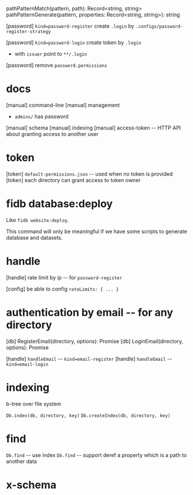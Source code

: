 pathPatternMatch(pattern, path): Record<string, string>
pathPatternGenerate(pattern, properties: Record<string, string>): string

[password] `kind=password-register` create `.login` by `.configs/password-register-strategy`

[password] `kind=password-login` create token by `.login`

- with `issuer` point to `**/.login`

[password] remove `password.permissions`

# docs

[manual] command-line
[manual] management

- `admins/` has password

[manual] schema
[manual] indexing
[manual] access-token -- HTTP API about granting access to another user

# token

[token] `default-permissions.json` -- used when no token is provided
[token] each directory can grant access to token owner

# fidb database:deploy

Like `fidb website:deploy`.

This command will only be meaningful
if we have some scripts to generate database and datasets.

# handle

[handle] rate limit by ip -- for `password-register`

[config] be able to config `rateLimits: { ... }`

# authentication by email -- for any directory

[db] RegisterEmail(directory, options): Promise<void>
[db] LoginEmail(directory, options): Promise<Token>

[handle] `handleEmail` -- `kind=email-register`
[handle] `handleEmail` -- `kind=email-login`

# indexing

b-tree over file system

`Db.index(db, directory, key)`
`Db.createIndex(db, directory, key)`

# find

`Db.find` -- use index
`Db.find` -- support deref a property which is a path to another data

# x-schema
